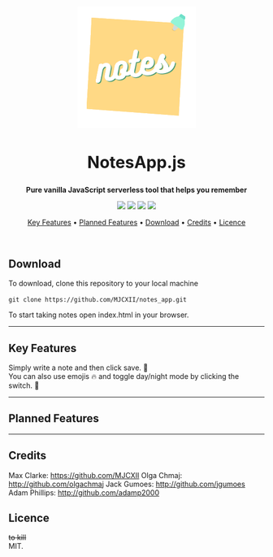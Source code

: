 <p align="center">
  <img  src="https://github.com/olgachmaj/siniatra/blob/master/output-onlinepngtools-small.png">
</p>


<h2 align="center" style="font-size:32px">
  <b>NotesApp.js</b>
</h2>
<p align="center"> <b>Pure vanilla JavaScript serverless tool that helps you remember</b> </p>

<p align="center">
  <img  src="https://img.shields.io/badge/coverage-100%25-brightgreen"/>
  <img  src="https://img.shields.io/github/languages/code-size/olgachmaj/thermostat.js?color=brightgreen"/>
  <img  src="https://img.shields.io/github/languages/top/olgachmaj/thermostat.js"/>
  <img  src="https://img.shields.io/github/contributors/MJCXII/notes_app"/>                       
</p>

<p align="center">
  <a href="#key-features">Key Features</a> •
  <a href="#planned-features">Planned Features</a> •
  <a href="#download">Download</a> •
  <a href="#credits">Credits</a> •
  <a href="#licence">Licence</a>
</p>

<p align="center">
  <img  src="">  
</p>

## Download

To download, clone this repository to your local machine

``git clone https://github.com/MJCXII/notes_app.git``

To start taking notes open index.html in your browser.

---

## Key Features

Simply write a note and then click save. 📓  
You can also use emojis 🔥 and toggle day/night mode by clicking the switch. 🌙

---
## Planned Features
---

## Credits
Max Clarke: https://github.com/MJCXII
Olga Chmaj: http://github.com/olgachmaj
Jack Gumoes: http://github.com/jgumoes
Adam Phillips: http://github.com/adamp2000

## Licence
<s>to kill</s>  
MIT.
